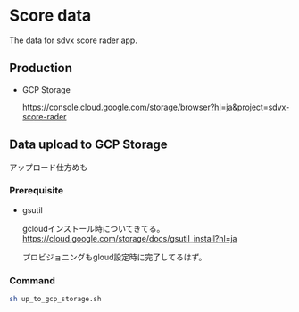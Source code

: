 # Score data

The data for sdvx score rader app.

## Production

* GCP Storage

    https://console.cloud.google.com/storage/browser?hl=ja&project=sdvx-score-rader


## Data upload to GCP Storage

アップロード仕方めも

### Prerequisite

* gsutil

    gcloudインストール時についてきてる。
    https://cloud.google.com/storage/docs/gsutil_install?hl=ja

    プロビジョニングもgloud設定時に完了してるはず。

### Command

```sh
sh up_to_gcp_storage.sh
```
